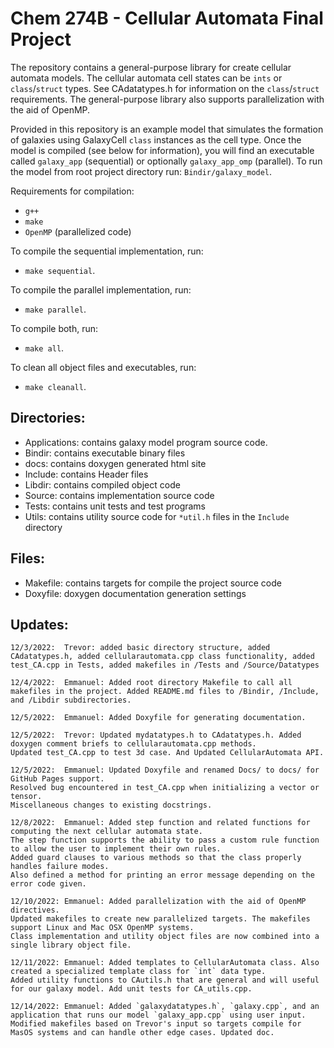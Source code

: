 # Chem 274B - Cellular Automata Final Project

The repository contains a general-purpose library for create cellular automata models. The cellular automata cell states can be `ints` or `class`/`struct` types. See CAdatatypes.h for information on the `class`/`struct` requirements. The general-purpose library also supports parallelization with the aid of OpenMP.

Provided in this repository is an example model that simulates the formation of galaxies using GalaxyCell `class` instances as the cell type. Once the model is compiled (see below for information), you will find an executable called `galaxy_app` (sequential) or optionally `galaxy_app_omp` (parallel). To run the model from root project directory run: `Bindir/galaxy_model`.


Requirements for compilation:
- `g++`
- `make`
- `OpenMP` (parallelized code)

To compile the sequential implementation, run:
- `make sequential`.

To compile the parallel implementation, run:
- `make parallel`.

To compile both, run:
- `make all`.

To clean all object files and executables, run:
- `make cleanall`.


## Directories:
- Applications: contains galaxy model program source code.
- Bindir: contains executable binary files
- docs: contains doxygen generated html site
- Include: contains Header files
- Libdir: contains compiled object code
- Source: contains implementation source code
- Tests: contains unit tests and test programs
- Utils: contains utility source code for `*util.h` files in the `Include` directory

## Files:
- Makefile: contains targets for compile the project source code
- Doxyfile: doxygen documentation generation settings 


## Updates:
    12/3/2022:  Trevor: added basic directory structure, added CAdatatypes.h, added cellularautomata.cpp class functionality, added test_CA.cpp in Tests, added makefiles in /Tests and /Source/Datatypes

    12/4/2022:  Emmanuel: Added root directory Makefile to call all makefiles in the project. Added README.md files to /Bindir, /Include, and /Libdir subdirectories.

    12/5/2022:  Emmanuel: Added Doxyfile for generating documentation.

    12/5/2022:  Trevor: Updated mydatatypes.h to CAdatatypes.h. Added doxygen comment briefs to cellularautomata.cpp methods. 
    Updated test_CA.cpp to test 3d case. And Updated CellularAutomata API.

    12/5/2022:  Emmanuel: Updated Doxyfile and renamed Docs/ to docs/ for GitHub Pages support. 
    Resolved bug encountered in test_CA.cpp when initializing a vector or tensor. 
    Miscellaneous changes to existing docstrings.

    12/8/2022:  Emmanuel: Added step function and related functions for computing the next cellular automata state. 
    The step function supports the ability to pass a custom rule function to allow the user to implement their own rules.
    Added guard clauses to various methods so that the class properly handles failure modes. 
    Also defined a method for printing an error message depending on the error code given.

    12/10/2022: Emmanuel: Added parallelization with the aid of OpenMP directives. 
    Updated makefiles to create new parallelized targets. The makefiles support Linux and Mac OSX OpenMP systems.
    Class implementation and utility object files are now combined into a single library object file.

    12/11/2022: Emmanuel: Added templates to CellularAutomata class. Also created a specialized template class for `int` data type.
    Added utility functions to CAutils.h that are general and will useful for our galaxy model. Add unit tests for CA_utils.cpp.

    12/14/2022: Emmanuel: Added `galaxydatatypes.h`, `galaxy.cpp`, and an application that runs our model `galaxy_app.cpp` using user input. 
    Modified makefiles based on Trevor's input so targets compile for MasOS systems and can handle other edge cases. Updated doc.

